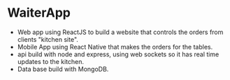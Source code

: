 # WaiterApp
- Web app using ReactJS to build a website that controls the orders from clients "kitchen site". 
- Mobile App using React Native that makes the orders for the tables.
- api build with node and express, using web sockets so it has real time updates to the kitchen.
- Data base build with MongoDB.
